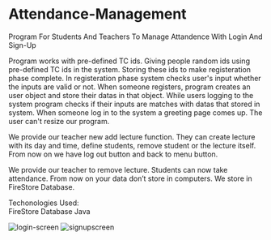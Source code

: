 # Attendance-Management
Program For Students And Teachers To Manage Attandence With Login And Sign-Up


Program works with pre-defined TC ids.
Giving people random ids using pre-defined TC ids in the system.
Storing these ids to make registeration phase complete.
In registeration phase system checks user's input whether the inputs are valid or not.
When someone registers, program creates an user object and store their datas in that object.
While users logging to the system program checks if their inputs are matches with datas that stored in system.
When someone log in to the system a greeting page comes up.
The user can't resize our program.

We provide our teacher new add lecture function.
They can create lecture with its day and time, define students, remove student or the lecture itself.
From now on we have log out button and back to menu button.

We provide our teacher to remove lecture.
Students can now take attendance.
From now on your data don’t store in computers. We store in FireStore Database.

Techonologies Used:<br>
FireStore Database
Java

![login-screen](https://user-images.githubusercontent.com/61562488/127168785-f2f55889-1c86-4a85-a4fa-a800532e7767.png)
![signupscreen](https://user-images.githubusercontent.com/61562488/127168797-9e2c3f4f-54a7-418f-b8c1-82073771fcf6.png)
